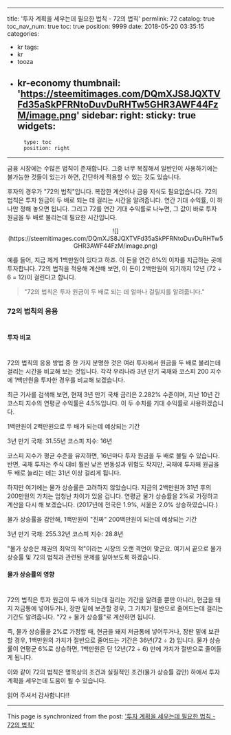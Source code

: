 
---
title: '투자 계획을 세우는데 필요한 법칙 - 72의 법칙'
permlink: 72
catalog: true
toc_nav_num: true
toc: true
position: 9999
date: 2018-05-20 03:35:15
categories:
- kr
tags:
- kr
- tooza
- kr-economy
thumbnail: 'https://steemitimages.com/DQmXJS8JQXTVFd35aSkPFRNtoDuvDuRHTw5GHR3AWF44FzM/image.png'
sidebar:
    right:
        sticky: true
widgets:
    -
        type: toc
        position: right
---


금융 시장에는 수많은 법칙이 존재합니다. 그중 너무 복잡해서 일반인이 사용하기에는 불가능한 것들이 있는가 하면, 간단하게 적용할 수 있는 것도 있습니다. 

후자의 경우가 "72의 법칙"입니다. 복잡한 계산이나 금융 지식도 필요없습니다. 72의 법칙은 투자 원금이 두 배로 되는 데 걸리는 시간을 알려줍니다. 연간 기대 수익률, 이 하나만 정해 놓으면 됩니다.  그리고 72를 연간 기대 수익률로 나누면, 그 값이 바로 투자 원금을 두 배로 불리는데 필요한 시간입니다.

<center>
![](https://steemitimages.com/DQmXJS8JQXTVFd35aSkPFRNtoDuvDuRHTw5GHR3AWF44FzM/image.png)
</center>

예를 들어, 지금 제게 1백만원이 있다고 하죠. 이 돈을 연간 6%의 이자를 지급하는 곳에 투자합니다. 72의 법칙을 적용해 계산해 보면, 이 돈이 2백만원이 되기까지 12년 (72 ÷ 6 = 12)이 걸린다고 합니다. 

>"72의 법칙은 투자 원금이 두 배로 되는 데 얼마나 걸릴지를 알려줍니다."

### 72의 법칙의 응용
#
#### 투자 비교
#
72의 법칙의 응용 방법 중 한 가지 분명한 것은 여러 투자에서 원금을 두 배로 불리는데 걸리는 시간을 비교해 보는 것입니다. 각각 우리나라 3년 만기 국채와 코스피 200 지수에 1백만원을 투자한 경우를 비교해 보겠습니다.

최근 기사를 검색해 보면, 현재 3년 만기 국채 금리은 2.282% 수준이며, 지난 10년 간 코스피 지수의 연평균 수익률은 4.5%입니다. 이 두 수치를 기대 수익률로 사용하겠습니다.

1백만원이 2백만원으로 두 배가 되는데 예상되는 기간

3년 만기 국채: 31.55년
코스피 지수: 16년

코스피 지수가 평균 수준을 유지하면, 16년마다 투자 원금을 두 배로 불릴 수 있습니다. 반면, 국채 투자는 주식 대비 훨씬 낮은 변동성과 위험도 작지만, 국채에 투자해 원금을 두 배로 늘리는 데는 31년 이상 걸리게 됩니다.

하지만 여기에는 물가 상승률은 고려하지 않았습니다. 지금의 2백만원과 31년 후의 200만원의 가치는 엄청난 차이가 있을 겁니다. 연평균 물가 상승률을 2%로 가정하고계산을 다시 해 보겠습니다. (2017년에 전국은 1.9%, 서울은 2.0% 상승하였습니다.)

물가 상승률을 감안해, 1백만원이 "진짜" 200백만원이 되는데 예상되는 기간

3년 만기 국채: 255.32년
코스피 지수: 28.8년

"물가 상승은 채권의 최악의 적"이라는 시장의 오랜 격언이 맞군요. 여기서 끝으로 물가 상승률 및 72의 법칙과 관련된 문제를 알아보도록 하겠습니다.

#### 물가 상승률의 영향
#
72의 법칙은 투자 원금이 두 배가 되는데 걸리는 기간을 알려줄 뿐만 아니라, 현금을 돼지 저금통에 넣어두거나, 장판 밑에 보관할 경우, 그 가치가 절반으로 줄어드는데 걸리는 기간도 알려줍니다. "72 ÷ 물가 상승률"로 계산하면 됩니다.

즉, 물가 상승률을 2%로 가정할 때, 현금을 돼지 저금통에 넣어두거나, 장판 밑에 보관할 경우, 1백만원의 가치가 절반으로 줄어드는 기간은 36년(72 ÷ 2) 입니다. 물가 상승률이 연평균 6%로 상승하면, 1백만원은 단 12년(72 ÷ 6) 만에 가치가 절반으로 줄어들게 됩니다.

이와 같이 72의 법칙은 명목상의 조건과 실질적인 조건(물가 상승률 감안) 하에서 투자 계획을 세우는데 도움이 될 수 있습니다.

읽어 주셔서 감사합니다!!

- - -

This page is synchronized from the post: ['투자 계획을 세우는데 필요한 법칙 - 72의 법칙'](https://steemit.com/@pius.pius/72)
